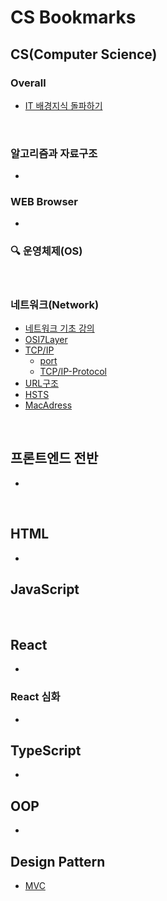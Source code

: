 # CS Bookmarks

## CS(Computer Science)

### Overall

- [IT 배경지식 돌파하기](https://www.grabbing.me/IT-A-to-Z-By-1e1fbc981b7c4c03ac44943085ac8304)

<br />

### 알고리즘과 자료구조

- <br />

### WEB Browser

- <br />

### 🔍 운영체제(OS)

<br />

### 네트워크(Network)

- [네트워크 기초 강의](https://www.youtube.com/watch?v=Av9UFzl_wis&list=PL0d8NnikouEWcF1jJueLdjRIC4HsUlULi)
- [OSI7Layer](https://aws-hyoh.tistory.com/entry/OSI-7-Layer-%EC%89%BD%EA%B2%8C-%EC%9D%B4%ED%95%B4%ED%95%98%EA%B8%B0)
- [TCP/IP](https://aws-hyoh.tistory.com/entry/TCPIP-%EC%89%BD%EA%B2%8C-%EC%9D%B4%ED%95%B4%ED%95%98%EA%B8%B0)
  - [port](https://aws-hyoh.tistory.com/entry/Port-%EC%89%BD%EA%B2%8C-%EC%9D%B4%ED%95%B4%ED%95%98%EA%B8%B0)
  - [TCP/IP-Protocol](https://yozm.wishket.com/magazine/detail/2005/?page=1#comment_406)
- [URL구조](https://www.grabbing.me/URL-018cdd1bb4b541fab6246569244fcf93)
- [HSTS](https://m.blog.naver.com/PostView.naver?isHttpsRedirect=true&blogId=aepkoreanet&logNo=221575708943)
- [MacAdress](https://m.blog.naver.com/wood0513/222084400286)

<br />

## 프론트엔드 전반

-

<br />

## HTML

- <br />

## JavaScript

<br />

## React

- <br />

### React 심화

- <br />

## TypeScript

- <br />

## OOP

- <br />

## Design Pattern

- [MVC](https://junhyunny.github.io/information/design-pattern/mvc-pattern/)
  <br />
